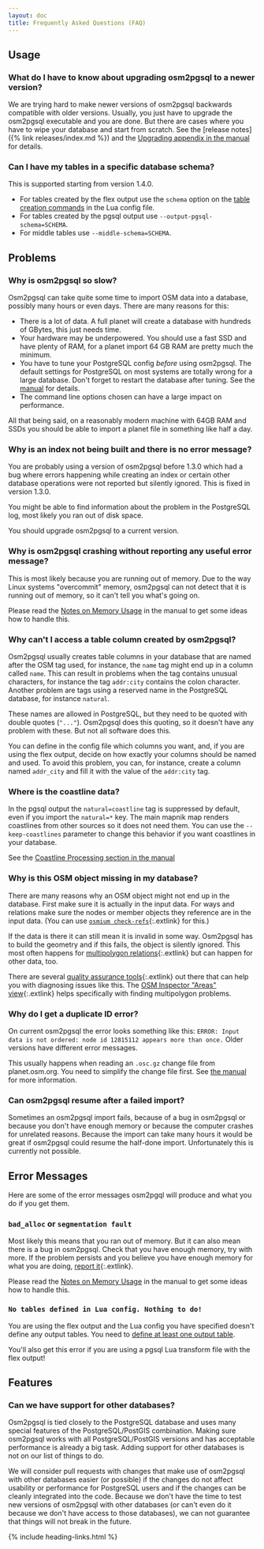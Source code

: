 ```yaml
---
layout: doc
title: Frequently Asked Questions (FAQ)
---
```


<section markdown="1">

## Usage

### What do I have to know about upgrading osm2pgsql to a newer version?

We are trying hard to make newer versions of osm2pgsql backwards compatible
with older versions. Usually, you just have to upgrade the osm2pgsql executable
and you are done. But there are cases where you have to wipe your database and
start from scratch. See the [release notes]({% link releases/index.md %}) and
the [Upgrading appendix in the manual](/doc/manual.html#upgrading) for details.

### Can I have my tables in a specific database schema?

This is supported starting from version 1.4.0.

* For tables created by the flex output use the `schema` option on the
  [table creation commands](/doc/manual.html#defining-a-table) in the Lua
  config file.
* For tables created by the pgsql output use `--output-pgsql-schema=SCHEMA`.
* For middle tables use `--middle-schema=SCHEMA`.

</section>
<section markdown="1">

## Problems

### Why is osm2pgsql so slow?

Osm2pgsql can take quite some time to import OSM data into a database, possibly
many hours or even days. There are many reasons for this:

* There is a lot of data. A full planet will create a database with hundreds
  of GBytes, this just needs time.
* Your hardware may be underpowered. You should use a fast SSD and have plenty
  of RAM, for a planet import 64 GB RAM are pretty much the minimum.
* You have to tune your PostgreSQL config *before* using osm2pgsql. The
  default settings for PostgreSQL on most systems are totally wrong for a
  large database. Don't forget to restart the database after tuning.
  See the [manual](/doc/manual.html#tuning-the-postgresql-server) for
  details.
* The command line options chosen can have a large impact on performance.

All that being said, on a reasonably modern machine with 64GB RAM and SSDs you
should be able to import a planet file in something like half a day.

### Why is an index not being built and there is no error message?

You are probably using a version of osm2pgsql before 1.3.0 which had a bug
where errors happening while creating an index or certain other database
operations were not reported but silently ignored. This is fixed in version
1.3.0.

You might be able to find information about the problem in the PostgreSQL
log, most likely you ran out of disk space.

You should upgrade osm2pgsql to a current version.

### Why is osm2pgsql crashing without reporting any useful error message?

This is most likely because you are running out of memory. Due to the way
Linux systems "overcommit" memory, osm2pgsql can not detect that it is running
out of memory, so it can't tell you what's going on.

Please read the [Notes on Memory Usage](/doc/manual.html#notes-on-memory-usage)
in the manual to get some ideas how to handle this.

### Why can't I access a table column created by osm2pgsql?

Osm2pgsql usually creates table columns in your database that are named after
the OSM tag used, for instance, the `name` tag might end up in a column called
`name`. This can result in problems when the tag contains unusual characters,
for instance the tag `addr:city` contains the colon character. Another problem
are tags using a reserved name in the PostgreSQL database, for instance
`natural`.

These names are allowed in PostgreSQL, but they need to be quoted with double
quotes (`"..."`). Osm2pgsql does this quoting, so it doesn't have any problem
with these. But not all software does this.

You can define in the config file which columns you want, and, if you are using
the flex output, decide on how exactly your columns should be named and used.
To avoid this problem, you can, for instance, create a column named `addr_city`
and fill it with the value of the `addr:city` tag.

### Where is the coastline data?

In the pgsql output the `natural=coastline` tag is suppressed by default, even
if you import the `natural=*` key. The main mapnik map renders coastlines from
other sources so it does not need them. You can use the `--keep-coastlines`
parameter to change this behavior if you want coastlines in your database.

See the [Coastline Processing section in the
manual](/doc/manual.html#coastline-processing)

### Why is this OSM object missing in my database?

There are many reasons why an OSM object might not end up in the database.
First make sure it is actually in the input data. For ways and relations make
sure the nodes or member objects they reference are in the input data. (You can
use [`osmium
check-refs`](https://docs.osmcode.org/osmium/latest/osmium-check-refs.html){:.extlink} for
this.)

If the data is there it can still mean it is invalid in some way. Osm2pgsql has
to build the geometry and if this fails, the object is silently ignored. This
most often happens for [multipolygon
relations](https://wiki.openstreetmap.org/wiki/Relation:multipolygon){:.extlink}
but can happen for other data, too.

There are several [quality assurance
tools](https://wiki.openstreetmap.org/wiki/Quality_assurance){:.extlink} out
there that can help you with diagnosing issues like this. The [OSM Inspector
"Areas" view](https://tools.geofabrik.de/osmi/?view=areas){:.extlink} helps
specifically with finding multipolygon problems.

### Why do I get a duplicate ID error?

On current osm2pgsql the error looks something like this: `ERROR: Input data is
not ordered: node id 12815112 appears more than once.` Older versions have
different error messages.

This usually happens when reading an `.osc.gz` change file from planet.osm.org.
You need to simplify the change file first. See [the
manual](/doc/manual.html#updating-an-existing-database) for more information.

### Can osm2pgsql resume after a failed import?

Sometimes an osm2pgsql import fails, because of a bug in osm2pgsql or because
you don't have enough memory or because the computer crashes for unrelated
reasons. Because the import can take many hours it would be great if osm2pgsql
could resume the half-done import. Unfortunately this is currently not
possible.

</section>
<section markdown="1">

## Error Messages

Here are some of the error messages osm2pgql will produce and what you do
if you get them.

### `bad_alloc` or `segmentation fault`

Most likely this means that you ran out of memory. But it can also mean there
is a bug in osm2pgsql. Check that you have enough memory, try with more. If the
problem persists and you believe you have enough memory for what you are doing,
[report it](https://github.com/openstreetmap/osm2pgsql/issues/new){:.extlink}.

Please read the [Notes on Memory Usage](/doc/manual.html#notes-on-memory-usage)
in the manual to get some ideas how to handle this.

### `No tables defined in Lua config. Nothing to do!`

You are using the flex output and the Lua config you have specified doesn't
define any output tables. You need to [define at least one output
table](/doc/manual.html#defining-a-table).

You'll also get this error if you are using a pgsql Lua transform file with
the flex output!

</section>
<section markdown="1">

## Features

### Can we have support for other databases?

Osm2pgsql is tied closely to the PostgreSQL database and uses many special
features of the PostgreSQL/PostGIS combination. Making sure osm2pgsql works
with all PostgreSQL/PostGIS versions and has acceptable performance is already
a big task. Adding support for other databases is not on our list of things to
do.

We will consider pull requests with changes that make use of osm2pgsql with
other databases easier (or possible) if the changes do not affect usability or
performance for PostgreSQL users and if the changes can be cleanly integrated
into the code. Because we don't have the time to test new versions of osm2pgsql
with other databases (or can't even do it because we don't have access to those
databases), we can not guarantee that things will not break in the future.

</section>

{% include heading-links.html %}
